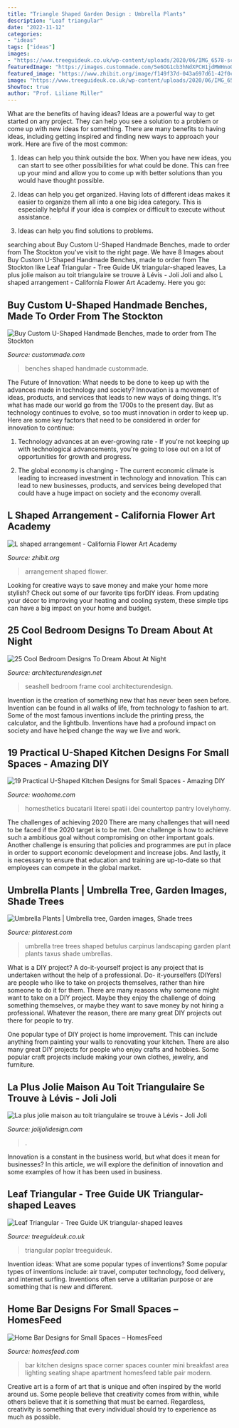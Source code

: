 ```yaml
---
title: "Triangle Shaped Garden Design : Umbrella Plants"
description: "Leaf triangular"
date: "2022-11-12"
categories:
- "ideas"
tags: ["ideas"]
images:
- "https://www.treeguideuk.co.uk/wp-content/uploads/2020/06/IMG_6578-scaled.jpg"
featuredImage: "https://images.custommade.com/5e6OG1cb3hNdXPCH1jdMWHnoOu8=/fit-in/510x382/custommade-photosets/64138/64138.431537.jpg"
featured_image: "https://www.zhibit.org/image/f149f37d-043a697d61-42f0c202-i-3/L-shaped-arrangement.jpg"
image: "https://www.treeguideuk.co.uk/wp-content/uploads/2020/06/IMG_6578-scaled.jpg"
ShowToc: true
author: "Prof. Liliane Miller"
---
```



What are the benefits of having ideas?
Ideas are a powerful way to get started on any project. They can help you see a solution to a problem or come up with new ideas for something. There are many benefits to having ideas, including getting inspired and finding new ways to approach your work. Here are five of the most common: 
1. Ideas can help you think outside the box. When you have new ideas, you can start to see other possibilities for what could be done. This can free up your mind and allow you to come up with better solutions than you would have thought possible. 

2. Ideas can help you get organized. Having lots of different ideas makes it easier to organize them all into a one big idea category. This is especially helpful if your idea is complex or difficult to execute without assistance. 

3. Ideas can help you find solutions to problems.

	

		
searching about Buy Custom U-Shaped Handmade Benches, made to order from The Stockton you've visit to the right page. We have 8 Images about Buy Custom U-Shaped Handmade Benches, made to order from The Stockton like Leaf Triangular - Tree Guide UK triangular-shaped leaves, La plus jolie maison au toit triangulaire se trouve à Lévis - Joli Joli and also L shaped arrangement - California Flower Art Academy. Here you go:
		
    
## Buy Custom U-Shaped Handmade Benches, Made To Order From The Stockton

<img loading=lazy src="https://images.custommade.com/5e6OG1cb3hNdXPCH1jdMWHnoOu8=/fit-in/510x382/custommade-photosets/64138/64138.431537.jpg" onerror="this.onerror=null;this.src='https://tse3.mm.bing.net/th?id=OIP.g_EFRByHSAnmjLWJvJa31QHaFj&amp;pid=15.1';" alt="Buy Custom U-Shaped Handmade Benches, made to order from The Stockton">

_Source: custommade.com_

>benches shaped handmade custommade. 

	

The Future of Innovation: What needs to be done to keep up with the advances made in technology and society?
Innovation is a movement of ideas, products, and services that leads to new ways of doing things. It's what has made our world go from the 1700s to the present day. But as technology continues to evolve, so too must innovation in order to keep up. Here are some key factors that need to be considered in order for innovation to continue:
1. Technology advances at an ever-growing rate - If you're not keeping up with technological advancements, you're going to lose out on a lot of opportunities for growth and progress.

2. The global economy is changing - The current economic climate is leading to increased investment in technology and innovation. This can lead to new businesses, products, and services being developed that could have a huge impact on society and the economy overall.


    
## L Shaped Arrangement - California Flower Art Academy

<img loading=lazy src="https://www.zhibit.org/image/f149f37d-043a697d61-42f0c202-i-3/L-shaped-arrangement.jpg" onerror="this.onerror=null;this.src='https://tse3.mm.bing.net/th?id=OIP.RTXcEYxQ-68h2OyG3k3k3wAAAA&amp;pid=15.1';" alt="L shaped arrangement - California Flower Art Academy">

_Source: zhibit.org_

>arrangement shaped flower. 

	

Looking for creative ways to save money and make your home more stylish? Check out some of our favorite tips forDIY ideas. From updating your décor to improving your heating and cooling system, these simple tips can have a big impact on your home and budget.

    
## 25 Cool Bedroom Designs To Dream About At Night

<img loading=lazy src="http://cdn.architecturendesign.net/wp-content/uploads/2014/09/25-seashell-frame-bed1.jpg" onerror="this.onerror=null;this.src='https://tse3.mm.bing.net/th?id=OIP.Z_jP_0jGqYFDbFMzoHO5hAHaGX&amp;pid=15.1';" alt="25 Cool Bedroom Designs To Dream About At Night">

_Source: architecturendesign.net_

>seashell bedroom frame cool architecturendesign. 

	

Invention is the creation of something new that has never been seen before. Invention can be found in all walks of life, from technology to fashion to art. Some of the most famous inventions include the printing press, the calculator, and the lightbulb. Inventions have had a profound impact on society and have helped change the way we live and work.

    
## 19 Practical U-Shaped Kitchen Designs For Small Spaces - Amazing DIY

<img loading=lazy src="https://www.woohome.com/wp-content/uploads/2016/01/u-shaped-kitchen-18.jpg" onerror="this.onerror=null;this.src='https://tse2.mm.bing.net/th?id=OIP.QYkMI4_LsQuTfKKNokwYRQHaKj&amp;pid=15.1';" alt="19 Practical U-Shaped Kitchen Designs for Small Spaces - Amazing DIY">

_Source: woohome.com_

>homesthetics bucatarii literei spatii idei countertop pantry lovelyhomy. 

	

The challenges of achieving 2020
There are many challenges that will need to be faced if the 2020 target is to be met. One challenge is how to achieve such a ambitious goal without compromising on other important goals. Another challenge is ensuring that policies and programmes are put in place in order to support economic development and increase jobs. And lastly, it is necessary to ensure that education and training are up-to-date so that employees can compete in the global market.

    
## Umbrella Plants | Umbrella Tree, Garden Images, Shade Trees

<img loading=lazy src="https://i.pinimg.com/736x/62/b3/8f/62b38fa2b2fc1f03be3a93b26d8df19d--carpinus-betulus-umbrellas.jpg" onerror="this.onerror=null;this.src='https://tse1.mm.bing.net/th?id=OIP.cwiLcM6fchR-vd36ze8bTQAAAA&amp;pid=15.1';" alt="Umbrella Plants | Umbrella tree, Garden images, Shade trees">

_Source: pinterest.com_

>umbrella tree trees shaped betulus carpinus landscaping garden plant plants taxus shade umbrellas. 

	

What is a DIY project?
A do-it-yourself project is any project that is undertaken without the help of a professional. Do- it-yourselfers (DIYers) are people who like to take on projects themselves, rather than hire someone to do it for them.
There are many reasons why someone might want to take on a DIY project. Maybe they enjoy the challenge of doing something themselves, or maybe they want to save money by not hiring a professional. Whatever the reason, there are many great DIY projects out there for people to try.

One popular type of DIY project is home improvement. This can include anything from painting your walls to renovating your kitchen. There are also many great DIY projects for people who enjoy crafts and hobbies. Some popular craft projects include making your own clothes, jewelry, and furniture.

    
## La Plus Jolie Maison Au Toit Triangulaire Se Trouve à Lévis - Joli Joli

<img loading=lazy src="https://jolijolidesign.com/wp-content/uploads/2015/05/Chalet-Triangulaire-Quebec-Design-05.jpg" onerror="this.onerror=null;this.src='https://tse3.mm.bing.net/th?id=OIP.fXCFsf3Jp21nImFBZoWyqgHaFj&amp;pid=15.1';" alt="La plus jolie maison au toit triangulaire se trouve à Lévis - Joli Joli">

_Source: jolijolidesign.com_

>. 

	

Innovation is a constant in the business world, but what does it mean for businesses? In this article, we will explore the definition of innovation and some examples of how it has been used in business.

    
## Leaf Triangular - Tree Guide UK Triangular-shaped Leaves

<img loading=lazy src="https://www.treeguideuk.co.uk/wp-content/uploads/2020/06/IMG_6578-scaled.jpg" onerror="this.onerror=null;this.src='https://tse2.mm.bing.net/th?id=OIP.Yn2vsQdBgapShXMWK05NZQHaLL&amp;pid=15.1';" alt="Leaf Triangular - Tree Guide UK triangular-shaped leaves">

_Source: treeguideuk.co.uk_

>triangular poplar treeguideuk. 

	

Invention ideas: What are some popular types of inventions?
Some popular types of inventions include: air travel, computer technology, food delivery, and internet surfing. Inventions often serve a utilitarian purpose or are something that is new and different.

    
## Home Bar Designs For Small Spaces – HomesFeed

<img loading=lazy src="https://homesfeed.com/wp-content/uploads/2015/07/L-shape-and-small-corner-kitchen-bar-with-a-pair-of-bar-chairs-with-red-seating-feature-a-pair-of-pendant-lighting-fixtures.jpg" onerror="this.onerror=null;this.src='https://tse3.mm.bing.net/th?id=OIP.IZ2oN4F9r_e5J8FDIMpAmAHaLH&amp;pid=15.1';" alt="Home Bar Designs for Small Spaces – HomesFeed">

_Source: homesfeed.com_

>bar kitchen designs space corner spaces counter mini breakfast area lighting seating shape apartment homesfeed table pair modern. 

	

Creative art is a form of art that is unique and often inspired by the world around us. Some people believe that creativity comes from within, while others believe that it is something that must be earned. Regardless, creativity is something that every individual should try to experience as much as possible.

